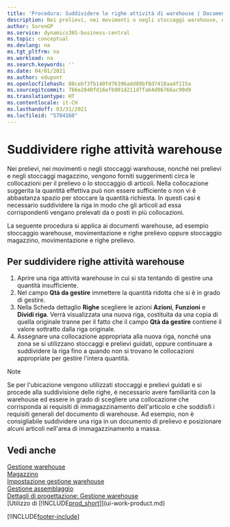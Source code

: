 ```yaml
---
title: 'Procedura: Suddividere le righe attività di warehouse | Documenti Microsoft'
description: Nei prelievi, nei movimenti o negli stoccaggi warehouse, nonché nei prelievi e negli stoccaggi magazzino, vengono forniti suggerimenti circa le collocazioni per il prelievo o lo stoccaggio di articoli. Nella collocazione suggerita la quantità effettiva può non essere sufficiente o non vi è abbastanza spazio per stoccare la quantità richiesta. In questi casi è necessario suddividere la riga in modo che gli articoli ad essa corrispondenti vengano prelevati da o posti in più collocazioni.
author: SorenGP
ms.service: dynamics365-business-central
ms.topic: conceptual
ms.devlang: na
ms.tgt_pltfrm: na
ms.workload: na
ms.search.keywords: ''
ms.date: 04/01/2021
ms.author: edupont
ms.openlocfilehash: 08cebf3fb140fd76396add89bf8d7418aa4f115a
ms.sourcegitcommit: 766e2840fd16efb901d211d7fa64d96766ac99d9
ms.translationtype: HT
ms.contentlocale: it-CH
ms.lasthandoff: 03/31/2021
ms.locfileid: "5784160"
---
```

# <a name="split-warehouse-activity-lines"></a>Suddividere righe attività warehouse
Nei prelievi, nei movimenti o negli stoccaggi warehouse, nonché nei prelievi e negli stoccaggi magazzino, vengono forniti suggerimenti circa le collocazioni per il prelievo o lo stoccaggio di articoli. Nella collocazione suggerita la quantità effettiva può non essere sufficiente o non vi è abbastanza spazio per stoccare la quantità richiesta. In questi casi è necessario suddividere la riga in modo che gli articoli ad essa corrispondenti vengano prelevati da o posti in più collocazioni.  

La seguente procedura si applica ai documenti warehouse, ad esempio stoccaggio warehouse, movimentazione e righe prelievo oppure stoccaggio magazzino, movimentazione e righe prelievo.  

## <a name="to-split-warehouse-activity-lines"></a>Per suddividere righe attività warehouse  
1.  Aprire una riga attività warehouse in cui si sta tentando di gestire una quantità insufficiente.  
2.  Nel campo **Qtà da gestire** immettere la quantità ridotta che si è in grado di gestire.  
3.  Nella Scheda dettaglio **Righe** scegliere le azioni **Azioni**, **Funzioni** e **Dividi riga**. Verrà visualizzata una nuova riga, costituita da una copia di quella originale tranne per il fatto che il campo **Qtà da gestire** contiene il valore sottratto dalla riga originale.  
4.  Assegnare una collocazione appropriata alla nuova riga, nonché una zona se si utilizzano stoccaggi e prelievi guidati, oppure continuare a suddividere la riga fino a quando non si trovano le collocazioni appropriate per gestire l'intera quantità.  

> [!NOTE]  
>  Se per l'ubicazione vengono utilizzati stoccaggi e prelievi guidati e si procede alla suddivisione delle righe, è necessario avere familiarità con la warehouse ed essere in grado di scegliere una collocazione che corrisponda ai requisiti di immagazzinamento dell'articolo e che soddisfi i requisiti generali del documento di warehouse. Ad esempio, non è consigliabile suddividere una riga in un documento di prelievo e posizionare alcuni articoli nell'area di immagazzinamento a massa.  

## <a name="see-also"></a>Vedi anche  
[Gestione warehouse](warehouse-manage-warehouse.md)  
[Magazzino](inventory-manage-inventory.md)  
[Impostazione gestione warehouse](warehouse-setup-warehouse.md)     
[Gestione assemblaggio](assembly-assemble-items.md)    
[Dettagli di progettazione: Gestione warehouse](design-details-warehouse-management.md)  
[Utilizzo di [!INCLUDE[prod_short](includes/prod_short.md)]](ui-work-product.md)


[!INCLUDE[footer-include](includes/footer-banner.md)]
